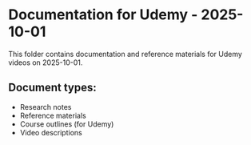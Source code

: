 # Documentation for Udemy - 2025-10-01

This folder contains documentation and reference materials for Udemy videos on 2025-10-01.

## Document types:
- Research notes
- Reference materials
- Course outlines (for Udemy)
- Video descriptions
